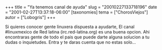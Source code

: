 +++
title = "Ya tenemos canal de ayuda"
slug = "20010227133718196"
date = "2001-02-27T13:37:18-06:00"
[taxonomies]
tema = ["ChorosViejos"]
autor = ["Lobogris"]
+++

Si quieres conocer gente linuxera dispuesta a ayudarte, El canal
#linuxmexico de Red latina (irc.red-latina.org) es una buena opcion. Ahi
encontraras gente de todo el pais que puede darte alguna solucion a tu
dudas o inquietudes. Entra y te daras cuenta que no estas solo...
